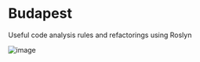 # Budapest
Useful code analysis rules and refactorings using Roslyn

![image](https://cloud.githubusercontent.com/assets/9047283/24674416/96409ea8-197b-11e7-9bd1-3a372ac6d6cb.png)
